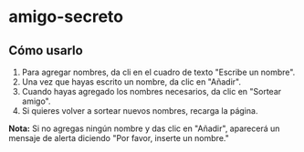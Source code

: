 # amigo-secreto

## Cómo usarlo

1) Para agregar nombres, da cli en el cuadro de texto "Escribe un nombre".
2) Una vez que hayas escrito un nombre, da clic en "Añadir".
3) Cuando hayas agregado los nombres necesarios, da clic en "Sortear amigo".
4) Si quieres volver a sortear nuevos nombres, recarga la página. 

**Nota:** Si no agregas ningún nombre y das clic en "Añadir", aparecerá un mensaje de alerta diciendo "Por favor, inserte un nombre."

